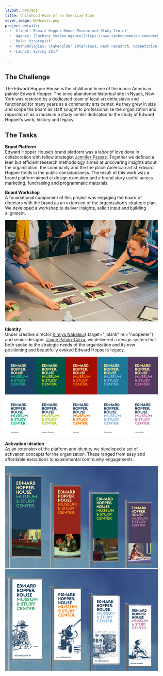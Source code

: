 ```yaml
---
layout: project
title: Childhood Home of an American Icon
cover_image: EHHcover.png
project-details:
  - 'Client: Edward Hopper House Museum and Study Center'
  - 'Agency: [Carbone Smolan Agency](https://www.carbonesmolan.com/work/hopper-house.html)'
  - 'Role: Strategist'
  - 'Methodologies: Stakeholder Interviews, Desk Research, Competitive Audit, Workshop'
  - 'Launch: Spring 2017'

---
```

## The Challenge
The Edward Hopper House is the childhood home of the iconic American painter Edward Hopper. The once abandoned historical site in Nyack, New York was restored by a dedicated team of local art enthusiasts and functioned for many years as a community arts center. As they grew in size and scope the board as staff sought to professionalize the organization and reposition it as a museum a study center dedicated to the study of Edward Hopper’s work, history and legacy.

## The Tasks
**Brand Platform**  
Edward Hopper House’s brand platform was a labor of love done in collaboration with fellow strategist [Jennifer Passas](https://www.linkedin.com/in/jennifer-passas-70697523). Together we defined a lean but efficient research methodology aimed at uncovering insights about the organization, the community and the the place American artist Edward Hopper holds in the public consciousness. The result of this work was a brand platform aimed at design execution and a brand story useful across marketing, fundraising and programmatic materials.

**Board Workshop**  
A foundational component of this project was engaging the board of directors with the brand as an extension of the organization’s strategic plan. We developed a workshop to deliver insights, solicit input and building alignment.

![image](/assets/images/EHHWorkshop.png)

**Identity**  
Under creative director [Kimiyo Nakatsui](https://www.linkedin.com/in/kimiyo-nakatsui-8011b469/){:target="\_blank" rel="noopener"} and senior designer [Jaime Patino-Calvo](https://www.linkedin.com/in/jaime-patino-calvo-a6434952/), we delivered a design system that both spoke to the strategic needs of the organization and its new positioning and beautifully evoked Edward Hopper’s legacy.

![image](/assets/images/EHHlogos.png)

**Activation Ideation**  
As an extension of the platform and identity we developed a set of activation concepts for the organization. These ranged from easy and affordable executions to experimental community engagements.

![image](/assets/images/EHHcolorbanner.png)
![image](/assets/images/EHHdrawingbanner.png)
